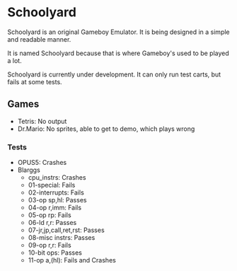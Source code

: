 # Schoolyard

Schoolyard is an original Gameboy Emulator.
It is being designed in a simple and readable manner.

It is named Schoolyard because that is where Gameboy's used to be played a lot.

Schoolyard is currently under development. It can only run test carts, but fails at some tests.

## Games

* Tetris: No output
* Dr.Mario: No sprites, able to get to demo, which plays wrong

### Tests

* OPUS5: Crashes
* Blarggs
  * cpu_instrs: Crashes
  * 01-special: Fails
  * 02-interrupts: Fails
  * 03-op sp,hl: Passes
  * 04-op r,imm: Fails
  * 05-op rp: Fails
  * 06-ld r,r: Passes
  * 07-jr,jp,call,ret,rst: Passes
  * 08-misc instrs: Passes
  * 09-op r,r: Fails
  * 10-bit ops: Passes
  * 11-op a,(hl): Fails and Crashes
